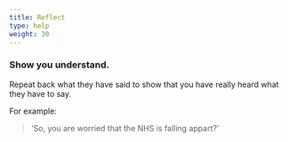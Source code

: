 ```yaml
---
title: Reflect
type: help
weight: 30
---
```


### Show you understand.

Repeat back what they have said to show that you have really heard what they have to say.

For example:

> ‘So, you are worried that the NHS is falling appart?’
